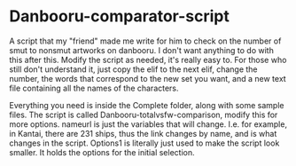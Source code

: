 # Danbooru-comparator-script

A script that my "friend" made me write for him to check on the number of smut to nonsmut artworks on danbooru. I don't want anything to do with this after this.
Modify the script as needed, it's really easy to.
For those who still don't understand it, just copy the elif to the next elif, change the number, the words that correspond to the new set you want, and a new text file containing all the names of the characters.

Everything you need is inside the Complete folder, along with some sample files.
The script is called Danbooru-totalvsfw-comparison, modify this for more options.
nameurl is just the variables that will change. I.e. for example, in Kantai, there are 231 ships, thus the link changes by name, and is what changes in the script.
Options1 is literally just used to make the script look smaller. It holds the options for the initial selection.
